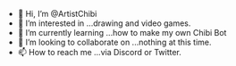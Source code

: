 - 👋 Hi, I’m @ArtistChibi
- 👀 I’m interested in ...drawing and video games.
- 🌱 I’m currently learning ...how to make my own Chibi Bot
- 💞️ I’m looking to collaborate on ...nothing at this time.
- 📫 How to reach me ...via Discord or Twitter.

<!---
ArtistChibi/ArtistChibi is a ✨ special ✨ repository because its `README.md` (this file) appears on your GitHub profile.
You can click the Preview link to take a look at your changes.
--->
